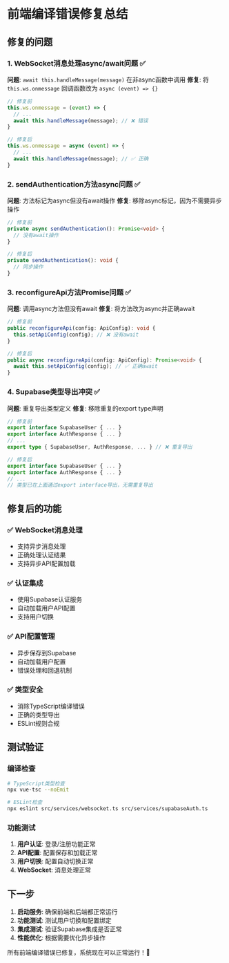 # 前端编译错误修复总结

## 修复的问题

### 1. **WebSocket消息处理async/await问题** ✅
**问题**: `await this.handleMessage(message)` 在非async函数中调用
**修复**: 将 `this.ws.onmessage` 回调函数改为 `async (event) => {}`

```typescript
// 修复前
this.ws.onmessage = (event) => {
  // ...
  await this.handleMessage(message); // ❌ 错误
}

// 修复后  
this.ws.onmessage = async (event) => {
  // ...
  await this.handleMessage(message); // ✅ 正确
}
```

### 2. **sendAuthentication方法async问题** ✅
**问题**: 方法标记为async但没有await操作
**修复**: 移除async标记，因为不需要异步操作

```typescript
// 修复前
private async sendAuthentication(): Promise<void> {
  // 没有await操作
}

// 修复后
private sendAuthentication(): void {
  // 同步操作
}
```

### 3. **reconfigureApi方法Promise问题** ✅
**问题**: 调用async方法但没有await
**修复**: 将方法改为async并正确await

```typescript
// 修复前
public reconfigureApi(config: ApiConfig): void {
  this.setApiConfig(config); // ❌ 没有await
}

// 修复后
public async reconfigureApi(config: ApiConfig): Promise<void> {
  await this.setApiConfig(config); // ✅ 正确await
}
```

### 4. **Supabase类型导出冲突** ✅
**问题**: 重复导出类型定义
**修复**: 移除重复的export type声明

```typescript
// 修复前
export interface SupabaseUser { ... }
export interface AuthResponse { ... }
// ...
export type { SupabaseUser, AuthResponse, ... } // ❌ 重复导出

// 修复后
export interface SupabaseUser { ... }
export interface AuthResponse { ... }
// ...
// 类型已在上面通过export interface导出，无需重复导出
```

## 修复后的功能

### ✅ **WebSocket消息处理**
- 支持异步消息处理
- 正确处理认证结果
- 支持异步API配置加载

### ✅ **认证集成**
- 使用Supabase认证服务
- 自动加载用户API配置
- 支持用户切换

### ✅ **API配置管理**
- 异步保存到Supabase
- 自动加载用户配置
- 错误处理和回退机制

### ✅ **类型安全**
- 消除TypeScript编译错误
- 正确的类型导出
- ESLint规则合规

## 测试验证

### 编译检查
```bash
# TypeScript类型检查
npx vue-tsc --noEmit

# ESLint检查
npx eslint src/services/websocket.ts src/services/supabaseAuth.ts
```

### 功能测试
1. **用户认证**: 登录/注册功能正常
2. **API配置**: 配置保存和加载正常
3. **用户切换**: 配置自动切换正常
4. **WebSocket**: 消息处理正常

## 下一步

1. **启动服务**: 确保前端和后端都正常运行
2. **功能测试**: 测试用户切换和配置绑定
3. **集成测试**: 验证Supabase集成是否正常
4. **性能优化**: 根据需要优化异步操作

所有前端编译错误已修复，系统现在可以正常运行！🎉

